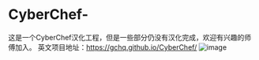 # CyberChef-
这是一个CyberChef汉化工程，但是一些部分仍没有汉化完成，欢迎有兴趣的师傅加入。
英文项目地址：https://gchq.github.io/CyberChef/
![image](https://user-images.githubusercontent.com/75409125/151126090-a660554b-29ba-43d8-a861-629c74e6f8d6.png)
